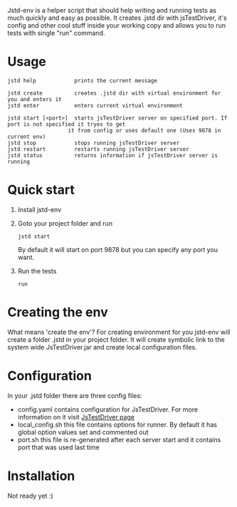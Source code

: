 Jstd-env is a helper script that should help writing and running tests as much quickly and easy as possible.
It creates .jstd dir with jsTestDriver, it's config and other cool stuff inside your working copy and
allows you to run tests with single "run" command.

Usage
=====
    jstd help            prints the current message

    jstd create          creates .jstd dir with virtual environment for you and enters it
    jstd enter           enters current virtual environment

    jstd start [<port>]  starts jsTestDriver server on specified port. If port is not specified it tryes to get
                       it from config or uses default one (Uses 9878 in current env)
    jstd stop            stops running jsTestDriver server
    jstd restart         restarts running jsTestDriver server
    jstd status          returns information if jsTestDriver server is running


Quick start
===========

1.  Install jstd-env
2.  Goto your project folder and run

        jstd start

    By default it will start on port 9878 but you can specify any port you want.
3.  Run the tests

        run

Creating the env
================
What means 'create the env'?
For creating environment for you jstd-env will create a folder .jstd in your project folder.
It will create symbolic link to the system wide JsTestDriver.jar and create local configuration files.

Configuration
=============
In your .jstd folder there are three config files:

*  config.yaml contains configuration for JsTestDriver. For more information on it visit [JsTestDriver page](http://code.google.com/p/js-test-driver/wiki/ConfigurationFile "ConfigurationFile - js-test-driver")
*  local_config.sh this file contains options for runner. By default it has global option values set and commented out
*  port.sh this file is re-generated after each server start and it contains port that was used last time

Installation
============

Not ready yet :)
